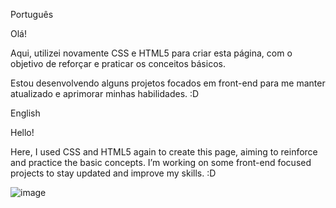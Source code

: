 
Português

Olá!

Aqui, utilizei novamente CSS e HTML5 para criar esta página, com o objetivo de reforçar e praticar os conceitos básicos. 

Estou desenvolvendo alguns projetos focados em front-end para me manter atualizado e aprimorar minhas habilidades. :D


English

Hello!

Here, I used CSS and HTML5 again to create this page, aiming to reinforce and practice the basic concepts.
I’m working on some front-end focused projects to stay updated and improve my skills. :D

![image](https://github.com/user-attachments/assets/8ee518e2-5057-4332-8205-b4ff0a83552b)

